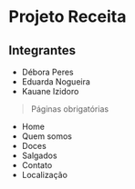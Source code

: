 # Projeto Receita

## Integrantes

* Débora Peres
* Eduarda Nogueira
* Kauane Izidoro

> Páginas obrigatórias

* Home
* Quem somos
* Doces
* Salgados
* Contato
* Localização
